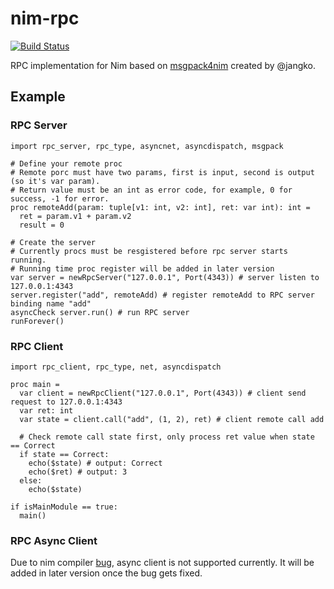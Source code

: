 # nim-rpc
[![Build Status](https://travis-ci.org/rogercloud/nim-rpc.svg?branch=master)](https://travis-ci.org/rogercloud/nim-rpc)

RPC implementation for Nim based on [msgpack4nim](https://github.com/jangko/msgpack4nim) created by @jangko.

## Example

### RPC Server

    import rpc_server, rpc_type, asyncnet, asyncdispatch, msgpack
    
    # Define your remote proc
    # Remote porc must have two params, first is input, second is output (so it's var param).
    # Return value must be an int as error code, for example, 0 for success, -1 for error.
    proc remoteAdd(param: tuple[v1: int, v2: int], ret: var int): int =
      ret = param.v1 + param.v2
      result = 0
    
    # Create the server
    # Currently procs must be resgistered before rpc server starts running.
    # Running time proc register will be added in later version
    var server = newRpcServer("127.0.0.1", Port(4343)) # server listen to 127.0.0.1:4343
    server.register("add", remoteAdd) # register remoteAdd to RPC server binding name "add"
    asyncCheck server.run() # run RPC server
    runForever()

### RPC Client
    import rpc_client, rpc_type, net, asyncdispatch

    proc main =
      var client = newRpcClient("127.0.0.1", Port(4343)) # client send request to 127.0.0.1:4343
      var ret: int
      var state = client.call("add", (1, 2), ret) # client remote call add
      
      # Check remote call state first, only process ret value when state == Correct
      if state == Correct:
        echo($state) # output: Correct
        echo($ret) # output: 3
      else:
        echo($state)
    
    if isMainModule == true:
      main()

### RPC Async Client
Due to nim compiler [bug](https://github.com/nim-lang/Nim/issues/2377), async client is not supported currently. It will be added in later version once the bug gets fixed.
